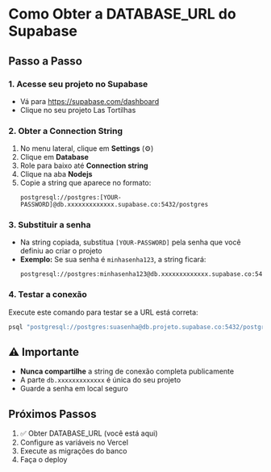 # Como Obter a DATABASE_URL do Supabase

## Passo a Passo

### 1. Acesse seu projeto no Supabase
- Vá para https://supabase.com/dashboard
- Clique no seu projeto Las Tortilhas

### 2. Obter a Connection String
1. No menu lateral, clique em **Settings** (⚙️)
2. Clique em **Database**
3. Role para baixo até **Connection string**
4. Clique na aba **Nodejs**
5. Copie a string que aparece no formato:
   ```
   postgresql://postgres:[YOUR-PASSWORD]@db.xxxxxxxxxxxxx.supabase.co:5432/postgres
   ```

### 3. Substituir a senha
- Na string copiada, substitua `[YOUR-PASSWORD]` pela senha que você definiu ao criar o projeto
- **Exemplo:** Se sua senha é `minhasenha123`, a string ficará:
  ```
  postgresql://postgres:minhasenha123@db.xxxxxxxxxxxxx.supabase.co:5432/postgres
  ```

### 4. Testar a conexão
Execute este comando para testar se a URL está correta:
```bash
psql "postgresql://postgres:suasenha@db.projeto.supabase.co:5432/postgres" -c "SELECT version();"
```

## ⚠️ Importante
- **Nunca compartilhe** a string de conexão completa publicamente
- A parte `db.xxxxxxxxxxxxx` é única do seu projeto
- Guarde a senha em local seguro

## Próximos Passos
1. ✅ Obter DATABASE_URL (você está aqui)
2. Configure as variáveis no Vercel
3. Execute as migrações do banco
4. Faça o deploy